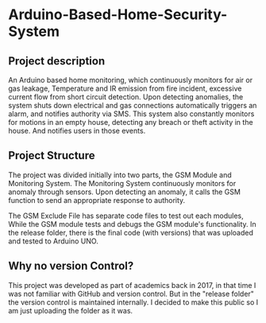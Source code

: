 # Arduino-Based-Home-Security-System

## Project description
An Arduino based home monitoring, which continuously monitors for air or gas leakage, Temperature and IR emission from fire incident, excessive current flow from short circuit detection. Upon detecting anomalies, the system shuts down electrical and gas connections automatically triggers an alarm, and notifies authority via SMS.
This system also constantly monitors for motions in an empty house, detecting any breach or theft activity in the house. And notifies users in those events.

## Project Structure
The project was divided initially into two parts, the GSM Module and Monitoring System. The Monitoring System continuously monitors for anomaly through sensors. Upon detecting an anomaly, it calls the GSM function to send an appropriate response to authority.

The GSM Exclude File has separate code files to test out each modules, While the GSM module tests and debugs the GSM module's functionality. In the release folder, there is the final code (with versions) that was uploaded and tested to Arduino UNO. 

## Why no version Control?
This project was developed as part of academics back in 2017, in that time I was not familiar with GitHub and version control. But in the "release folder" the version control is maintained internally. I decided to make this public so I am just uploading the folder as it was.
